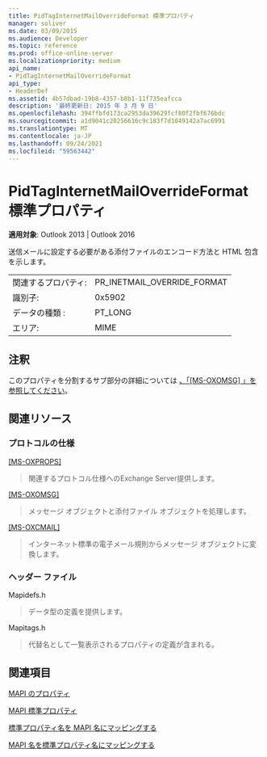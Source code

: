 ```yaml
---
title: PidTagInternetMailOverrideFormat 標準プロパティ
manager: soliver
ms.date: 03/09/2015
ms.audience: Developer
ms.topic: reference
ms.prod: office-online-server
ms.localizationpriority: medium
api_name:
- PidTagInternetMailOverrideFormat
api_type:
- HeaderDef
ms.assetid: 4b57dbad-19b8-4357-b8b1-11f735eafcca
description: '最終更新日: 2015 年 3 月 9 日'
ms.openlocfilehash: 394ffbfd173ca2953da39629fcf80f2fbf676bdc
ms.sourcegitcommit: a1d9041c20256616c9c183f7d1049142a7ac6991
ms.translationtype: MT
ms.contentlocale: ja-JP
ms.lasthandoff: 09/24/2021
ms.locfileid: "59563442"
---
```

# <a name="pidtaginternetmailoverrideformat-canonical-property"></a>PidTagInternetMailOverrideFormat 標準プロパティ

  
  
**適用対象**: Outlook 2013 | Outlook 2016 
  
送信メールに設定する必要がある添付ファイルのエンコード方法と HTML 包含を示します。
  
|||
|:-----|:-----|
|関連するプロパティ:  <br/> |PR_INETMAIL_OVERRIDE_FORMAT  <br/> |
|識別子:  <br/> |0x5902  <br/> |
|データの種類 :   <br/> |PT_LONG  <br/> |
|エリア:  <br/> |MIME  <br/> |
   
## <a name="remarks"></a>注釈

このプロパティを分割するサブ部分の詳細については [、「[MS-OXOMSG] 」を参照してください](https://msdn.microsoft.com/library/daa9120f-f325-4afb-a738-28f91049ab3c%28Office.15%29.aspx)。 
  
## <a name="related-resources"></a>関連リソース

### <a name="protocol-specifications"></a>プロトコルの仕様

[[MS-OXPROPS]](https://msdn.microsoft.com/library/f6ab1613-aefe-447d-a49c-18217230b148%28Office.15%29.aspx)
  
> 関連するプロトコル仕様へのExchange Server提供します。
    
[[MS-OXOMSG]](https://msdn.microsoft.com/library/daa9120f-f325-4afb-a738-28f91049ab3c%28Office.15%29.aspx)
  
> メッセージ オブジェクトと添付ファイル オブジェクトを処理します。
    
[[MS-OXCMAIL]](https://msdn.microsoft.com/library/b60d48db-183f-4bf5-a908-f584e62cb2d4%28Office.15%29.aspx)
  
> インターネット標準の電子メール規則からメッセージ オブジェクトに変換します。
    
### <a name="header-files"></a>ヘッダー ファイル

Mapidefs.h
  
> データ型の定義を提供します。
    
Mapitags.h
  
> 代替名として一覧表示されるプロパティの定義が含まれる。
    
## <a name="see-also"></a>関連項目



[MAPI のプロパティ](mapi-properties.md)
  
[MAPI 標準プロパティ](mapi-canonical-properties.md)
  
[標準プロパティ名を MAPI 名にマッピングする](mapping-canonical-property-names-to-mapi-names.md)
  
[MAPI 名を標準プロパティ名にマッピングする](mapping-mapi-names-to-canonical-property-names.md)

